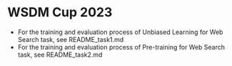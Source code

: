 # WSDM Cup 2023

- For the training and evaluation process of Unbiased Learning for Web Search task, see README_task1.md
- For the training and evaluation process of Pre-training for Web Search task, see README_task2.md